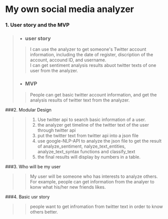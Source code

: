 # My own social media analyzer

### 1. User story and the MVP
>* ### user story  
>> I can use the analyzer to get someone's Twitter account information, including the date of register, discription of the account, accound ID, and username.  
>> I can get sentiment analysis results abuot twitter texts of one user from the analyzer.   
>* ### MVP
>> People can get basic twitter account information, and get the analysis results of twitter text from the analyzer.  

###2. Modular Design
>> 1. Use twitter api to search basic information of a user. 
>> 2. the analyzer get timeline of the twitter text of the user through twitter api
>> 3. put the twitter text from twitter api into a json file
>> 4. use google-NLP-API to analyze the json file to get the result of analyze_sentiment, nalyze_text_entities, analyze_text_syntax functions and classify_text
>> 5. the final results will display by numbers in a table.

###3. Who will be my user
>> My user will be someone who has interests to analyze others. For example, people can get information from the analyer to konw what his/her new friends likes. 

###4. Basic usr story
>> people want to get infromation from twitter text in order to know others better.  
 
